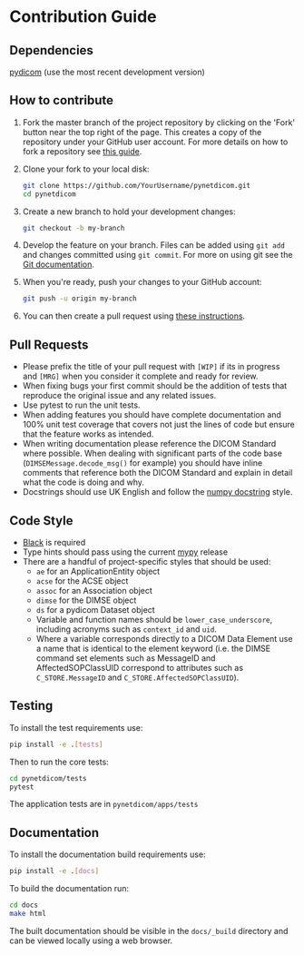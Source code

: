 Contribution Guide
==================

Dependencies
------------
[pydicom](https://github.com/pydicom/pydicom>) (use the most recent development version)

How to contribute
-----------------
1. Fork the master branch of the project repository by clicking on the 'Fork' button near the top right of the page. This creates a copy of the repository under your GitHub user account. For more details on how to fork a repository see [this guide](https://help.github.com/articles/fork-a-repo/).

2. Clone your fork to your local disk:
    ```bash
    git clone https://github.com/YourUsername/pynetdicom.git
    cd pynetdicom
    ```

3. Create a new branch to hold your development changes:
    ```bash
    git checkout -b my-branch
    ```

4. Develop the feature on your branch. Files can be added using `git add` and changes committed using `git commit`. For more on using git see the [Git documentation](https://git-scm.com/documentation).

5. When you're ready, push your changes to your GitHub account:
    ```bash
    git push -u origin my-branch
    ```

6. You can then create a pull request using [these instructions](https://help.github.com/articles/creating-a-pull-request-from-a-fork).

Pull Requests
-------------

- Please prefix the title of your pull request with `[WIP]` if its in progress and `[MRG]` when you consider it complete and ready for review.
- When fixing bugs your first commit should be the addition of tests that reproduce the original issue and any related issues.
- Use pytest to run the unit tests.
- When adding features you should have complete documentation and 100% unit test coverage that covers not just the lines of code but ensure that the feature works as intended.
- When writing documentation please reference the DICOM Standard where possible. When dealing with significant parts of the code base (`DIMSEMessage.decode_msg()` for example) you should have inline comments that reference both the DICOM Standard and explain in detail what the code is doing and why.
- Docstrings should use UK English and follow the [numpy  docstring](https://numpydoc.readthedocs.io/en/latest/) style.


Code Style
----------
- [Black](https://github.com/psf/black) is required
- Type hints should pass using the current [mypy](https://mypy-lang.org/) release
- There are a handful of project-specific styles that should be used:
  - `ae` for an ApplicationEntity object
  - `acse` for the ACSE object
  - `assoc` for an Association object
  - `dimse` for the DIMSE object
  - `ds` for a pydicom Dataset object
  - Variable and function names should be `lower_case_underscore`, including acronyms such as `context_id` and `uid`.
  - Where a variable corresponds directly to a DICOM Data Element use a name that is identical to the element keyword (i.e. the DIMSE command set elements such as MessageID and AffectedSOPClassUID correspond to attributes such as `C_STORE.MessageID` and `C_STORE.AffectedSOPClassUID`).


Testing
-------

To install the test requirements use:

  ```bash
  pip install -e .[tests]
  ```

Then to run the core tests:

  ```bash
  cd pynetdicom/tests
  pytest
  ```

The application tests are in `pynetdicom/apps/tests`


Documentation
-------------
To install the documentation build requirements use:

  ```bash
  pip install -e .[docs]
  ```

To build the documentation run:

  ```bash
  cd docs
  make html
  ```

The built documentation should be visible in the `docs/_build` directory and can be viewed locally using a web browser.
